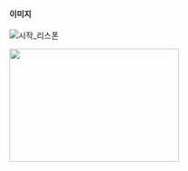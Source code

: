 #### 이미지

![시작_리스폰](https://user-images.githubusercontent.com/97296843/150722534-e72cef2b-1773-480b-bfdc-0cee3890afce.png)
  
  <img src="https://user-images.githubusercontent.com/97296843/150722534-e72cef2b-1773-480b-bfdc-0cee3890afce.png" width="300" height="200">


